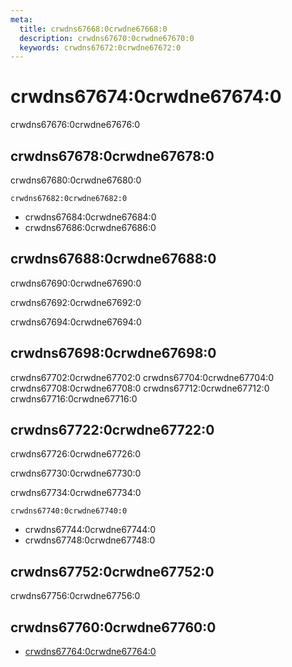 ```yaml
---
meta:
  title: crwdns67668:0crwdne67668:0
  description: crwdns67670:0crwdne67670:0
  keywords: crwdns67672:0crwdne67672:0
---
```


# crwdns67674:0crwdne67674:0
crwdns67676:0crwdne67676:0

<entry-ad />

## crwdns67678:0crwdne67678:0
crwdns67680:0crwdne67680:0

`crwdns67682:0crwdne67682:0`
- crwdns67684:0crwdne67684:0
- crwdns67686:0crwdne67686:0


## crwdns67688:0crwdne67688:0
crwdns67690:0crwdne67690:0

  crwdns67692:0crwdne67692:0

  crwdns67694:0crwdne67694:0

## crwdns67698:0crwdne67698:0
crwdns67702:0crwdne67702:0
<alert type="success">crwdns67704:0crwdne67704:0</alert>
<alert type="info">crwdns67708:0crwdne67708:0</alert>
<alert type="warning">crwdns67712:0crwdne67712:0</alert>
<alert type="error">crwdns67716:0crwdne67716:0</alert>

## crwdns67722:0crwdne67722:0
crwdns67726:0crwdne67726:0

  crwdns67730:0crwdne67730:0

  crwdns67734:0crwdne67734:0

  `crwdns67740:0crwdne67740:0`
  - crwdns67744:0crwdne67744:0
  - crwdns67748:0crwdne67748:0

## crwdns67752:0crwdne67752:0
crwdns67756:0crwdne67756:0

## crwdns67760:0crwdne67760:0
  - [crwdns67764:0crwdne67764:0]()

<backmatter />
